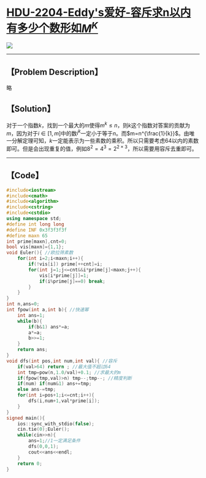 # [HDU-2204-Eddy's爱好-容斥求n以内有多少个数形如$M^K$](http://acm.hdu.edu.cn/showproblem.php?pid=2204)

![](H:\GitHub\Algorithm\数学\http___acm.hdu.edu.cn_showproblem.php_pid=2204.png)

------



## 【Problem Description】

略

## 【Solution】

对于一个指数$k$，找到一个最大的$m$使得$m^k\le n$，则$k$这个指数对答案的贡献为$m$，因为对于$i\in[1,m]$中的数$i^k$一定小于等于$n$。而$m=n^{\frac{1}{k}}$。由唯一分解定理可知，$k$一定能表示为一些素数的乘积。所以只需要考虑$64$以内的素数即可。但是会出现重复的值，例如$8^2=4^3=2^{2\times 3}$，所以需要用容斥去重即可。

------



## 【Code】

```cpp
#include<iostream>
#include<cmath>
#include<algorithm>
#include<cstring>
#include<cstdio>
using namespace std;
#define int long long
#define INF 0x3f3f3f3f
#define maxn 65
int prime[maxn],cnt=0;
bool vis[maxn]={1,1};
void Euler(){ //欧拉筛素数
	for(int i=2;i<maxn;i++){
		if(!vis[i]) prime[++cnt]=i;
		for(int j=1;j<=cnt&&i*prime[j]<maxn;j++){
			vis[i*prime[j]]=1;
			if(i%prime[j]==0) break;
		}
	}
}
int n,ans=0;
int fpow(int a,int b){ //快速幂
	int ans=1;
	while(b){
		if(b&1) ans*=a;
		a*=a;
		b>>=1;
	}
	return ans;
}
void dfs(int pos,int num,int val){ //容斥
	if(val>64) return ; //最大值不超过64
	int tmp=pow(n,1.0/val)+0.1; //求最大的m
	if(fpow(tmp,val)>n) tmp--;tmp--; //精度判断
	if(num) if(num&1) ans+=tmp;
	else ans-=tmp;
	for(int i=pos+1;i<=cnt;i++){
		dfs(i,num+1,val*prime[i]);
	}
}
signed main(){
	ios::sync_with_stdio(false);
	cin.tie(0);Euler();
	while(cin>>n){
		ans=1;//1一定满足条件
		dfs(0,0,1);
		cout<<ans<<endl;
	}
	return 0;
}

```
